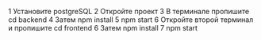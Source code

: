 1 Установите postgreSQL
2 Откройте проект
3 В терминале пропишите cd backend
4 Затем npm install
5 npm start
6 Откройте второй терминал и пропишите cd frontend
6 Затем npm install
7 npm start
